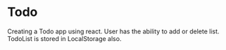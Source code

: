 # Todo
Creating a Todo app using react. User has the ability to add or delete list. TodoList is stored in LocalStorage also.

